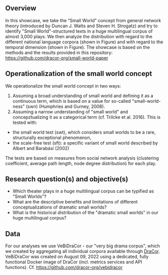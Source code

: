 ## Overview
In this showcase, we take the “Small World” concept from general network theory (introduced by Duncan J. Watts and Steven H. Strogatz) and try to identify "Small World"-structured texts in a huge multilingual corpus of almost 3,000 plays. We then analyze the distribution with regard to the different national language corpora (shown in Figure) and with regard to the temporal dimension (shown in Figure). The showcase is based on the methods and the results provided in this repository: https://github.com/dracor-org/small-world-paper 

## Operationalization of the small world concept
We operationalize the small world concept in two ways:
1. Assuming a broad understanding of small world and defining it as a continuous term, which is based on a value for so-called "small-world-ness" (swn) (Humphries and Gurney, 2008).
2. Assuming a narrow understanding of "small world" and concepztualizing it as a categorical term (cf. Trilcke et al. 2016). This is tested with:
  * the small world test (swt), which considers small worlds to be a rare, structurally exceptional phenomenon,
  * the scale-free test (sft): a specific variant of small world described by Albert and Barabási (2002)

The tests are based on measures from social network analysis (clustering coefficient, average path length, node degree distribution) for each play.  

## Research question(s) and objective(s)
* Which theater plays in a huge multilingual corpus can be typified as "Small Worlds"?
* What are the descriptive benefits and limitations of different conceptualizations of dramatic small worlds?
* What is the historical distribution of the "dramatic small worlds" in our huge multilingual corpus?

## Data
For our analyses we use VeBiDraCor - our "very big drama corpus", which we created by aggregating all individual corpora available through [DraCor](https://dracor.org). VeBiDraCor was created on August 09, 2022 using a dedicated, fully functional Docker image of DraCor (incl. metrics services and API functions). Cf. https://github.com/dracor-org/vebidracor
